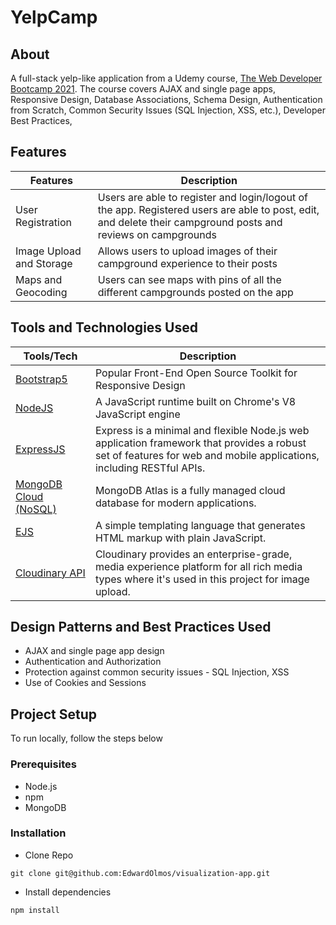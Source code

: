 # YelpCamp
 
## About
A full-stack yelp-like application from a Udemy course, [The Web Developer Bootcamp 2021](https://www.udemy.com/course/the-web-developer-bootcamp/). The course covers AJAX and single page apps, Responsive Design, Database Associations, Schema Design, Authentication from Scratch, Common Security Issues (SQL Injection, XSS, etc.), Developer Best Practices, 

## Features
Features | Description
-------- | -----------
User Registration | Users are able to register and login/logout of the app. Registered users are able to post, edit, and delete their campground posts and reviews on campgrounds
Image Upload and Storage | Allows users to upload images of their campground experience to their posts
Maps and Geocoding | Users can see maps with pins of all the different campgrounds posted on the app 

## Tools and Technologies Used
Tools/Tech | Description
---------- | -----------
[Bootstrap5](https://getbootstrap.com/docs/5.0/getting-started/introduction/) | Popular Front-End Open Source Toolkit for Responsive Design
[NodeJS](https://nodejs.org/en/) | A JavaScript runtime built on Chrome's V8 JavaScript engine
[ExpressJS](https://expressjs.com/) | Express is a minimal and flexible Node.js web application framework that provides a robust set of features for web and mobile applications, including RESTful APIs.
[MongoDB Cloud (NoSQL)](https://www.mongodb.com/cloud) | MongoDB Atlas is a fully managed cloud database for modern applications. 
[EJS](https://ejs.co/) | A simple templating language that generates HTML markup with plain JavaScript.
[Cloudinary API](https://cloudinary.com/documentation/how_to_integrate_cloudinary) | Cloudinary provides an enterprise-grade, media experience platform for all rich media types where it's used in this project for image upload.

## Design Patterns and Best Practices Used
* AJAX and single page app design
* Authentication and Authorization
* Protection against common security issues - SQL Injection, XSS
* Use of Cookies and Sessions

## Project Setup
To run locally, follow the steps below

### Prerequisites
* Node.js
* npm
* MongoDB

### Installation
* Clone Repo
```
git clone git@github.com:EdwardOlmos/visualization-app.git
```

* Install dependencies
```
npm install
```
